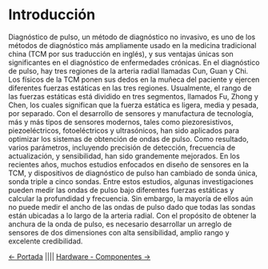 # Introducción

Diagnóstico de pulso, un método de diagnóstico no invasivo, es uno de los métodos de diagnóstico más ampliamente usado en la medicina tradicional china (TCM por sus traducción en inglés), y sus ventajas únicas son significantes en el diagnóstico de enfermedades crónicas. En el diagnóstico de pulso, hay tres regiones de la arteria radial llamadas Cun, Guan y Chi. Los físicos de la TCM ponen sus dedos en la muñeca del paciente y ejercen diferentes fuerzas estáticas en las tres regiones. Usualmente, el rango de las fuerzas estáticas está dividido en tres segmentos, llamados Fu, Zhong y Chen, los cuales significan que la fuerza estática es ligera, media y pesada, por separado. Con el desarrollo de sensores y manufactura de tecnología, más y más tipos de sensores modernos, tales como piezoresistivos, piezoeléctricos, fotoeléctricos y ultrasónicos, han sido aplicados para optimizar los sistemas de obtención de ondas de pulso. Como resultado, varios parámetros, incluyendo precisión de detección, frecuencia de actualización, y sensibilidad, han sido grandemente mejorados.
En los recientes años, muchos estudios enfocados en diseño de sensores en la TCM, y dispositivos de diagnóstico de pulso han cambiado de sonda única, sonda triple a cinco sondas. Entre estos estudios, algunas investigaciones pueden medir las ondas de pulso bajo diferentes fuerzas estáticas y calcular la profundidad y frecuencia. Sin embargo, la mayoría de ellos aún no puede medir el ancho de las ondas de pulso dado que todas las sondas están ubicadas a lo largo de la arteria radial. Con el propósito de obtener la anchura de la onda de pulso, es necesario desarrollar un arreglo de sensores de dos dimensiones con alta sensibilidad, amplio rango y excelente credibilidad.

[<- Portada](README.md)
||||
[Hardware - Componentes ->]()
